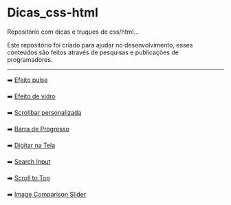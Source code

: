 # Dicas_css-html

Repositório com dicas e truques de css/html...

Este repositório foi criado para ajudar no desenvolvimento, esses conteúdos são feitos através de pesquisas e publicações de programadores.

---
<p> ➡️ <a href="https://suzanadossantos.github.io/dicas_css-html/efeito-pulse/efeito-pulse.html">Efeito pulse</a></p> 

<p> ➡️ <a href="https://suzanadossantos.github.io/dicas_css-html/efeito-vidro/efeito-vidro.html">Efeito de vidro</a></p> 

<p> ➡️ <a href="https://suzanadossantos.github.io/dicas_css-html/scrollbar/scrollbar.html">Scrollbar personalizada</a></p> 

<p> ➡️ <a href="https://suzanadossantos.github.io/dicas_css-html/barra-de-progresso/barra-de-progresso.html">Barra de Progresso</a></p> 

<p> ➡️ <a href="https://suzanadossantos.github.io/dicas_css-html/digitar-na-tela/digitar-na-tela.html">Digitar na Tela</a></p> 

<p> ➡️ <a href="https://suzanadossantos.github.io/dicas_css-html/search-input/search-input.html">Search Input</a></p> 

<p> ➡️ <a href="https://suzanadossantos.github.io/dicas_css-html/scroll-to-top/scroll-to-top.html">Scroll to Top</a></p> 

<p> ➡️ <a href="https://suzanadossantos.github.io/dicas_css-html/image-comparison-slider/image-comparison-slider.html">Image Comparison Slider</a></p> 
